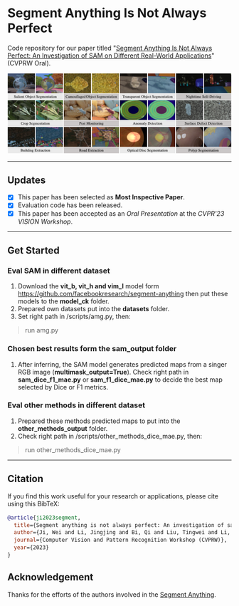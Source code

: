 # Segment Anything Is Not Always Perfect
Code repository for our paper titled "[Segment Anything Is Not Always Perfect: An Investigation of SAM on Different Real-World Applications](https://arxiv.org/abs/2304.05750)" (CVPRW Oral). 

![avatar](https://github.com/LiuTingWed/SAM-Not-Perfect/blob/main/sample.png)

------

## Updates
+ [x] This paper has been selected as **Most Inspective Paper**.
+ [x] Evaluation code has been released.
+ [x] This paper has been accepted as an *Oral Presentation* at the *CVPR'23 VISION Workshop*.

-------

## Get Started
### Eval SAM in different dataset
1. Download the **vit_b, vit_h and vim_l** model form https://github.com/facebookresearch/segment-anything then put these models to the **model_ck** folder.
2. Prepared own datasets put into the **datasets** folder.
3. Set right path in /scripts/amg.py, then:
> run amg.py
### Chosen best results form the sam_output folder
1. After inferring, the SAM model generates predicted maps from a singer RGB image (**multimask_output=True**). Check right path in **sam_dice_f1_mae.py** or **sam_f1_dice_mae.py** to decide the best map selected by Dice or F1 metrics. 
### Eval other methods in different dataset
1. Prepared these methods predicted maps to put into the **other_methods_output** folder.
2. Check right path in /scripts/other_methods_dice_mae.py, then:
> run other_methods_dice_mae.py
-------

## Citation
If you find this work useful for your research or applications, please cite using this BibTeX:
```bibtex
@article{ji2023segment,
  title={Segment anything is not always perfect: An investigation of sam on different real-world applications},
  author={Ji, Wei and Li, Jingjing and Bi, Qi and Liu, Tingwei and Li, Wenbo and Cheng, Li},
  journal={Computer Vision and Pattern Recognition Workshop (CVPRW)},
  year={2023}
}
```

## Acknowledgement

Thanks for the efforts of the authors involved in the [Segment Anything](https://github.com/facebookresearch/segment-anything). 
